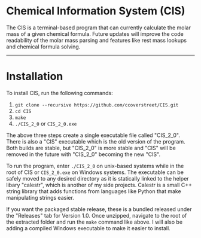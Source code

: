 # Chemical Information System (CIS)

The CIS is a terminal-based program that can currently calculate the molar mass of a given chemical formula. Future updates will improve the code readability of the molar mass parsing and features like rest mass lookups and chemical formula solving.

___
# Installation
To install CIS, run the following commands:
1. `git clone --recursive https://github.com/ccoverstreet/CIS.git`
2. `cd CIS`
3. `make`
4. `./CIS_2_0` or `CIS_2_0.exe`

The above three steps create a single executable file called "CIS_2_0". There is also a "CIS" executable which is the old version of the program. Both builds are stable, but "CIS_2_0" is more stable and "CIS" will be removed in the future with "CIS_2_0" becoming the new "CIS".

To run the program, enter `./CIS_2_0` on unix-based systems while in the root of CIS or `CIS_2_0.exe` on Windows systems. The executable can be safely moved to any desired directory as it is statically linked to the helper libary "calestr", which is another of my side projects. Calestr is a small C++ string library that adds functions from languages like Python that make manipulating strings easier.

If you want the packaged stable release, these is a bundled released under the "Releases" tab for Version 1.0. Once unzipped, navigate to the root of the extracted folder and run the `make` command like above. I will also be adding a compiled Windows executable to make it easier to install.
